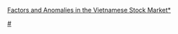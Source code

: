 [Factors and Anomalies in the Vietnamese Stock Market*](https://download.ssrn.com/23/08/31/ssrn_id4557815_code4260020.pdf?response-content-disposition=inline&X-Amz-Security-Token=IQoJb3JpZ2luX2VjEEYaCXVzLWVhc3QtMSJHMEUCIQColsEXQC3X8Zs%2BwurhIqWSMMjrzT77CoGTG36kG7z04wIgNP47tKhJ467QQr8%2BXk3r7y64V3MMeUuro5R4jmWK3lwqvQUIPhAEGgwzMDg0NzUzMDEyNTciDM8W7JTOrJlVTj9swyqaBUXSzuQCHXdRHjFOoOWuANA3aWOdn4XEpqw7ukyDudEuMJgWeqnnzMtgVgOeAyIyV9C%2BURkUAjCQGRCUw8NzFFBq0%2F25XZVfMUhjm7SuafnoFEx3OPPZOaMqnFTWZHHTM6gP5HATmyUPHYIIhnxHZtVzdSe5Lt8wrjH1cC%2FILMeZgLvAYUVq9Z740o7DtrVN5c8lTnlmfWY5FCYnwYXe2lifV2HVgECF0eHbgpASOk5jx%2FuaTyk4SkiPp3tQaryzcef2dUd%2FFUu25jg4q9NGLhMFBrAHdYTsap5nY5JWGRY1IwISPBwZJ415suVPV7%2FDA8Ovl4h2aJyIjSrTiGj963VZXYnoJGoVEIWitPCNays2LBJ27g%2Fm6RKPcJrqKuiPQsa%2BWnPT%2BtHTpVXCdcjjGxRnUb%2FLQhOYOOxMS8rjh9OuZpJPkS9xZ1fuxJGzOVddaYG2Hy8clz8nw8s93FPvmUH95h0ns5GsURjdwkMRMafbe0WWG5NPE4p6C%2FupYqZT9sqKJGu9T6ynyYJJKepcc1WEvC5q%2BP2ZpPg14Nss3RjSwAXy62IGaDhR9Jd03QRYUH4v0CeTyfrRUk23BSSCjmPZkulCpSAlON6i3rG8%2BYBsQF3xXds209TS8d2gEEgcm75JFVUeI4tVuA14Tcgj4gB%2BuPNjQ2nvCIa3qcEYCjY09moWG%2BOeJsc54IFritQMILR09Q%2FoSCR5cQ6yVGWKY1nofYPC6fQP3KLE15bJuNzUngwc5ZCRq1J8zGYIO3Tr%2Fyhzgfsb7ipFAoQVfvJRo0a27JUYoAQkjxC6nqXfBZZRqoEEew4IpIj93UKh17Uv5bSJB%2Fnn%2F9DKqux5PFgIUEGy6nXN6uS6RXyoSCVq2gFr0%2FGs8SC9b%2BKj4jCOrKK8BjqxAcsaEwqz%2BeMM2duwaVoGlKbQE%2Bu0RcMozZLEruguasNXYyMtNHvX4boNwlsCCst1Bom5%2BSzGHNZrr39A%2FK%2BZA9FOpaNXAxfP%2BRsmcXxGAgqDatb3MZ9g%2F0vGnuLKHQLXhjTzKSWt%2FIOVqpb%2FkCYjGM%2BuRLuDEO%2Bhbav2yvOXIO%2BcpTVKZcA7bHJXTpAWxIu958LHvA1UOZ0638GLrmKQP1g4oYTND7kEUyYfp%2F3WV5aanQ%3D%3D&X-Amz-Algorithm=AWS4-HMAC-SHA256&X-Amz-Date=20250116T053337Z&X-Amz-SignedHeaders=host&X-Amz-Expires=300&X-Amz-Credential=ASIAUPUUPRWE4IG4BXMJ%2F20250116%2Fus-east-1%2Fs3%2Faws4_request&X-Amz-Signature=08194f7152976de2132215a9f5b899b54a4db16c442c90368aa8543107f62c24&abstractId=4557815)


[#](./images/Factors%20and%20anomalies%20in%20the%20Vietnamese%20stock%20market%20(1).png)